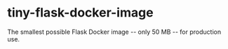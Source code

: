 # tiny-flask-docker-image
The smallest possible Flask Docker image -- only 50 MB -- for production use.
